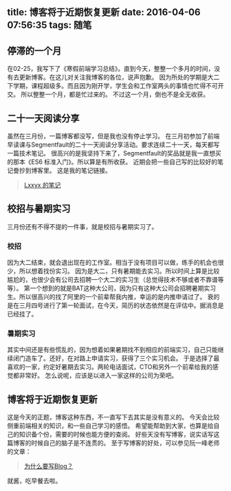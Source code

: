 title: 博客将于近期恢复更新
date: 2016-04-06 07:56:35
tags: 随笔
---
## 停滞的一个月
在02-25，我写下了《寒假前端学习总结》。直到今天，整整一个多月的时间，没有去更新博客。在这儿对关注我博客的各位，说声抱歉。
因为所处的学期是大二下学期，课程超级多。而且因为刚开学，学生会和工作室两头的事情也忙得不可开交。
所以整整一个月，都是忙过来的。
不过这一个月，倒也不是全无收获。
## 二十一天阅读分享
虽然在三月份，一篇博客都没写，但是我也没有停止学习。
在三月初参加了前端早读课与Segmentfault的二十一天阅读分享活动。要求连续二十一天，每天都写一篇技术笔记。
很高兴的是我坚持下来了，Segmentfault的奖品就是我一直想买的那本《ES6 标准入门》。所以算是有所收获。
近期会把一些自己写的比较好的笔记誊抄到博客里。
这是我的笔记链接。
> [Lxxyx 的笔记](https://segmentfault.com/u/lxxyx/notes)

## 校招与暑期实习
三月份还有不得不提的一件事，就是校招与暑期实习了。
### 校招
因为大二结束，就会退出现在的工作室。相当于没有项目可以做，练手的机会也很少，所以想着找份实习。
因为是大二，只有暑期能去实习。所以时间上算是比较尴尬的，也很少会有公司去招聘一个大二的实习生（总觉得技术不够或者不靠谱等等）。
第一个想到的就是BAT这种大公司，因为只有这种大公司会招聘暑期实习生。所以很高兴的找了阿里的一个前辈帮我内推，幸运的是内推申请过了。
衰的是在三月四号进行了第一轮面试，在今天，简历的状态依然是在评估中。据消息是已经挂了。
### 暑期实习
其实中间还是有些慌乱的，因为想着如果暑期找不到相应的前端实习，自己只能继续闭门造车了。还好，在对路上申请实习，获得了三个实习机会。
于是选择了最喜欢的一家，约定好暑期去实习。两轮电话面试，CTO和另外一个前辈给我的感觉都非常好。
怎么说呢，应该是以进入一家这样的公司为荣吧。

## 博客将于近期恢复更新
这是今天的正题，博客这种东西，不一直写下去其实是没有意义的。
今天会比较侧重前端相关的知识，和一些自己学习的感悟。
希望能帮助到大家，也算是给自己的知识备个份，需要的时候也能方便的查阅。
好些天没有写博客，说实话写这篇博客的时候自己的脑子是不连贯的。
至于写博客的好处，可以参见阮一峰老师的文章：
> [为什么要写Blog？](http://www.ruanyifeng.com/blog/2006/12/why_i_keep_blogging.html)

就酱，吃早餐去啦。
